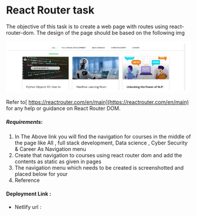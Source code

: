 # React Router task

The objective of this task is to create a web page with routes using react-router-dom. The design of the page should be based on the following img

![1724051968018](image/README/1724051968018.png)


Refer to[ https://reactrouter.com/en/main](https://reactrouter.com/en/main) for any help or guidance on React Router DOM.

##### Requirements:

1. In The Above link you will find the navigation for courses in the middle of the page like All , full stack development, Data science , Cyber Security & Career As Navigation menu
2. Create that navigation to courses using react router dom and add the contents as static as given in pages
3. The navigation menu which needs to be created is screenshotted and placed below for your
4. Reference

#### Deployment Link :

* Netlify url :
